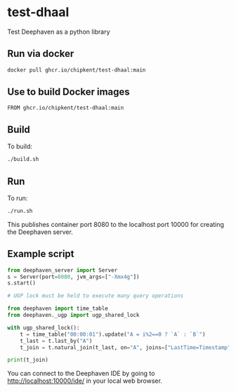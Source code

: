 # test-dhaal
Test Deephaven as a python library

## Run via docker

```bash
docker pull ghcr.io/chipkent/test-dhaal:main
```

## Use to build Docker images

```
FROM ghcr.io/chipkent/test-dhaal:main
```

## Build

To build:

```bash
./build.sh
```

## Run

To run:

```bash
./run.sh
```

This publishes container port 8080 to the localhost port 10000 for creating the Deephaven server.

## Example script

```python
from deephaven_server import Server
s = Server(port=8080, jvm_args=["-Xmx4g"])
s.start()

# UGP lock must be held to execute many query operations

from deephaven import time_table
from deephaven._ugp import ugp_shared_lock

with ugp_shared_lock():
    t = time_table("00:00:01").update("A = i%2==0 ? `A` : `B`")
    t_last = t.last_by("A")
    t_join = t.natural_join(t_last, on="A", joins=["LastTime=Timestamp"])

print(t_join)
```

You can connect to the Deephaven IDE by going to [http://localhost:10000/ide/](http://localhost:10000/ide/) in your local web browser.







